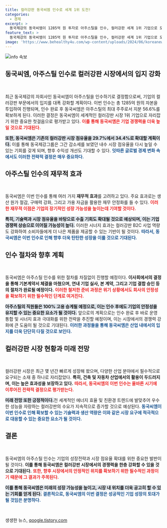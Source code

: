 ```yaml
---
title: 컬러강판 동국씨엠 인수로 세계 1위 도전!
categories:
  - 경제
excerpt: >
  동국제강의 동국씨엠이 1285억 원 투자로 아주스틸을 인수, 컬러강판 세계 1위 기업으로 도약할 계획! 최대 주주 지분 56.6% 확보로 시장 점유율도 크게 상승할 전망.
feature_text: >
  동국제강의 동국씨엠이 1285억 원 투자로 아주스틸을 인수, 컬러강판 세계 1위 기업으로 도약할 계획! 최대 주주 지분 56.6% 확보로 시장 점유율도 크게 상승할 전망.
image: 'https://www.behealthy4u.com/wp-content/uploads/2024/06/koreanews.jpg'
---
```


<p><img src="https://www.behealthy4u.com/wp-content/uploads/2024/06/koreanews.jpg" alt="info 속보" /></p>

<h2 data-ke-size="size26">동국씨엠, 아주스틸 인수로 컬러강판 시장에서의 입지 강화</h2>

<p data-ke-size="size16">&nbsp;</p>

<p data-ke-size="size16">최근 동국제강의 자회사인 동국씨엠이 아주스틸을 인수하기로 결정함으로써, 기업의 컬러강판 부문에서의 입지를 대폭 강화할 계획이다. 이번 인수는 총 1285억 원의 자본을 투입하여 진행되며, 인수 완료 후 동국씨엠은 아주스틸의 최대 주주로서 지분 56.6%를 확보하게 된다. 이러한 결정은 동국씨엠이 세계적인 컬러강판 시장 1위 기업으로 자리잡기 위한 중요한 첫걸음으로 평가받고 있다. <b><span style="color: #ee2323;">이를 통해 동국씨엠은 기업 경쟁력을 더욱 높일 것으로 기대된다.</span></b> </p>

<p data-ke-size="size16"><b><span style="background-color: #21538527;">또한, 동국씨엠은 기존의 컬러강판 시장 점유율을 29.7%에서 34.4%로 확대할 계획이다.</span></b> 이를 통해 동국제강그룹은 그간 감소세를 보였던 내수 시장 점유율을 다시 높일 수 있는 기회를 갖게 되며, 향후 수익성 개선도 기대할 수 있다. <b><span style="color: #1a5490;">잇따른 글로벌 경제 변화 속에서도 이러한 전략적 결정은 매우 중요하다.</span></b> </p>

<h2 data-ke-size="size26">아주스틸 인수의 재무적 효과</h2>

<p data-ke-size="size16">&nbsp;</p>

<p data-ke-size="size16">동국씨엠은 이번 인수를 통해 여러 가지 <b>재무적 효과</b>를 고려하고 있다. 주요 효과로는 생산 원가 절감, 구매력 강화, 그리고 가용 자금을 활용한 재무 안정화를 들 수 있다. <b><span style="color: #ee2323;">이러한 재무적 이점은 기업의 장기적인 성장 가능성을 높이는데 기여할 것이다.</span></b> </p>

<p data-ke-size="size16"><b><span style="background-color: #21538527;">특히, 기술력과 시장 점유율을 바탕으로 수출 기회도 확대될 것으로 예상되며, 이는 기업 경쟁력 상승으로 이어질 가능성이 높다.</span></b> 이러한 시너지 효과는 컬러강판 B2C 사업 역량도 강화하여 소비자들에게 더 나은 제품을 제공할 수 있는 기반이 될 것이다. <b><span style="color: #1a5490;">따라서, 동국씨엠은 이번 인수로 인해 향후 더욱 탄탄한 성장을 이룰 것으로 기대된다.</span></b> </p>

<h2 data-ke-size="size26">인수 절차와 향후 계획</h2>

<p data-ke-size="size16">&nbsp;</p>

<p data-ke-size="size16">동국씨엠은 아주스틸 인수를 위한 절차를 차질없이 진행할 예정이다. <b>이사회에서의 결정을 통해 기본계약서 체결을 마쳤으며, 연내 기업 실사, 본 계약, 그리고 기업 결합 승인 등의 절차가 완료될 예정이다.</b> <b><span style="color: #ee2323;">이러한 철저한 준비 과정은 위기 상황에서도 회사의 안정성을 확보하기 위한 필수적인 단계로 여겨진다.</span></b> </p>

<p data-ke-size="size16"><b><span style="background-color: #21538527;">아주스틸의 직원들은 100% 고용 승계될 예정으로, 이는 인수 후에도 기업의 안정성을 유지할 수 있는 중요한 요소가 될 것이다.</span></b> 앞으로의 계획으로는 인수 완료 후 바로 운영 통합 및 시너지 효과 극대화를 위한 전략을 추진할 예정이며, 이는 시장에서의 경쟁력 강화에 큰 도움이 될 것으로 기대된다. <b><span style="color: #1a5490;">이러한 과정들을 통해 동국씨엠은 산업 내에서의 입지를 더욱 단단히 다질 것으로 보인다.</span></b> </p>

<h2 data-ke-size="size26">컬러강판 시장 현황과 미래 전망</h2>

<p data-ke-size="size16">&nbsp;</p>

<p data-ke-size="size16">컬러강판 시장은 최근 몇 년간 빠르게 성장해 왔으며, 다양한 산업 분야에서 필수적으로 요구되는 소재 중 하나로 자리잡았다. <b>특히, 건축 및 자동차 산업에서의 활용이 두드러지며, 이는 높은 효과성을 보장하고 있다.</b> <b><span style="color: #ee2323;">따라서, 동국씨엠의 이번 인수는 올바른 시기에 이루어진 전략적 결정으로 평가받는다.</span></b> </p>

<p data-ke-size="size16"><b><span style="background-color: #21538527;">미래 전망 또한 긍정적이다.</span></b>전 세계적인 에너지 효율 및 친환경 트렌드에 발맞추어 우수한 성능을 자랑하는 컬러강판의 수요가 지속적으로 증가할 것으로 예상된다. <b><span style="color: #1a5490;">동국씨엠이 이번 인수로 인해 확보할 수 있는 기술력과 생산 역량은 이와 같은 시장 요구에 적극적으로 대응할 수 있는 중요한 요소가 될 것이다.</span></b> </p>

<h2 data-ke-size="size26">결론</h2>

<p data-ke-size="size16">&nbsp;</p>

<p data-ke-size="size16">동국씨엠의 아주스틸 인수는 기업의 성장전략과 시장 점유율 확대를 위한 중요한 발판이 될 것이다. <b>이를 통해 동국씨엠은 컬러강판 시장에서의 경쟁력을 한층 강화할 수 있을 것으로 기대된다.</b> <b><span style="color: #ee2323;">또한, 향후 시장에서의 안정적인 위치를 확보하기 위한 필수적인 과정이기 때문에 그 결과가 주목된다.</span></b> </p>

<p data-ke-size="size16"><b><span style="background-color: #21538527;">이를 통해 동국씨엠은 미래의 성장 가능성을 높이고, 시장 내 위치를 더욱 공고히 할 수 있는 기회를 얻게 된다.</span></b> <b><span style="color: #1a5490;">결론적으로, 동국씨엠의 이번 결정은 성공적인 기업 성장의 토대가 될 것임은 분명하다.</span></b> </p>

<p data-ke-size="size16">&nbsp;</p>
생생한 뉴스, <a href="https://qoogle.tistory.com" rel="dofollow">qoogle.tistory.com</a>



